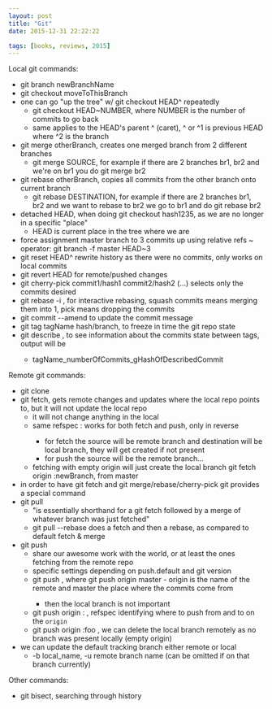 ```yaml
---
layout: post
title: "Git"
date: 2015-12-31 22:22:22

tags: [books, reviews, 2015]
---
```

Local git commands:

- git branch newBranchName
- git checkout moveToThisBranch
- one can go "up the tree" w/ git checkout HEAD^ repeatedly
    - git checkout HEAD~NUMBER, where NUMBER is the number of commits to go back
    - same applies to the HEAD's parent ^ (caret), ^ or ^1 is previous HEAD where ^2 is the branch
- git merge otherBranch, creates one merged branch from 2 different branches
    - git merge SOURCE, for example if there are 2 branches br1, br2 and we're on br1 you do git merge br2
- git rebase otherBranch, copies all commits from the other branch onto current branch
    - git rebase DESTINATION, for example if there are 2 branches br1, br2 and we want to rebase to br2 we go to br1 and do git rebase br2
- detached HEAD, when doing git checkout hash1235, as we are no longer in a specific "place"
    - HEAD is current place in the tree where we are
- force assignment master branch to 3 commits up using relative refs ~ operator: git branch -f master HEAD~3
- git reset HEAD^ rewrite history as there were no commits, only works on local commits
- git revert HEAD for remote/pushed changes
- git cherry-pick commit1/hash1 commit2/hash2 (...) selects only the commits desired
- git rebase -i , for interactive rebasing, squash commits means merging them into 1, pick means dropping the commits
- git commit --amend to update the commit message
- git tag tagName hash/branch, to freeze in time the git repo state
- git describe <reference>, to see information about the commits state between tags, output will be
    - tagName_numberOfCommits_gHashOfDescribedCommit

Remote git commands:

- git clone
- git fetch, gets remote changes and updates where the local repo points to, but it will not update the local repo
    - it will not change anything in the local
    - same refspec <source>:<destination> works for both fetch and push, only in reverse
        - for fetch the source will be remote branch and destination will be local branch, they will get created if not present
        - for push the source will be the remote branch...
    - fetching with empty origin will just create the local branch git fetch origin :newBranch, from master
- in order to have git fetch and git merge/rebase/cherry-pick git provides a special command
- git pull
    - "is essentially shorthand for a git fetch followed by a merge of whatever branch was just fetched"
    - git pull --rebase does a fetch and then a rebase, as compared to default fetch & merge
- git push
    - share our awesome work with the world, or at least the ones fetching from the remote repo
    - specific settings depending on push.default and git version
    - git push <remote> <place>, where git push origin master - origin is the name of the remote and master the place where the commits come from
        - then the local branch is not important
    - git push origin <source>:<destination> , refspec identifying where to push from and to on the `origin`
    - git push origin :foo , we can delete the local branch remotely as no branch was present locally (empty origin)
- we can update the default tracking branch either remote or local
    - -b local_name, -u remote branch name (can be omitted if on that branch currently)

Other commands:

- git bisect, searching through history

